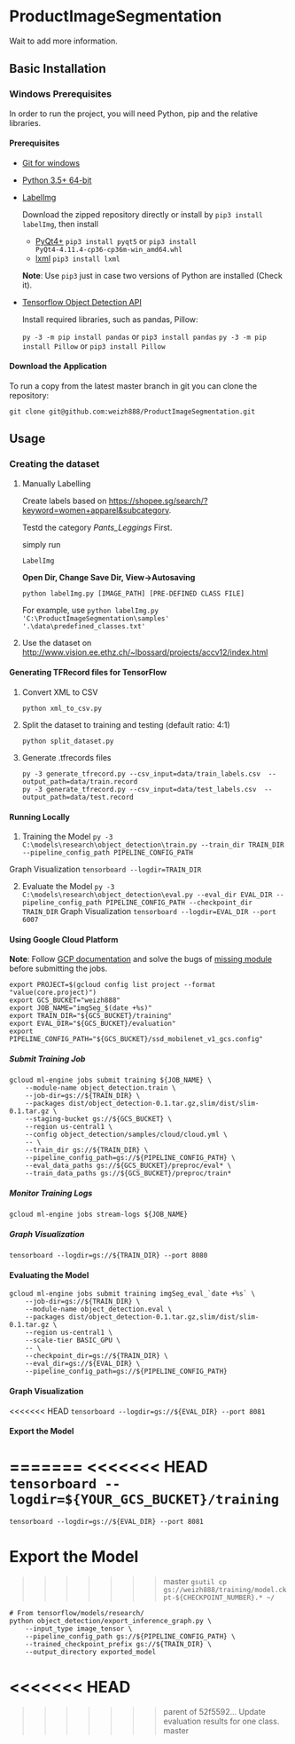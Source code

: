 # ProductImageSegmentation
Wait to add more information.

## Basic Installation

### Windows Prerequisites

In order to run the project, you will need Python, pip and the relative libraries.

#### Prerequisites

  - [Git for windows](https://git-for-windows.github.io/)
  - [Python 3.5+ 64-bit](https://www.python.org/downloads/)
  - [LabelImg](https://github.com/tzutalin/labelImg)

    Download the zipped repository directly or install by `pip3 install labelImg`, then install
      - [PyQt4+](https://www.riverbankcomputing.com/software/pyqt/download)
        `pip3 install pyqt5` or
        `pip3 install PyQt4‑4.11.4‑cp36‑cp36m‑win_amd64.whl`
      - [lxml](http://lxml.de/installation.html)
        `pip3 install lxml`

    **Note**: Use `pip3` just in case two versions of Python are installed (Check it).

  - [Tensorflow Object Detection API](https://github.com/tensorflow/models/tree/master/research/object_detection)

    Install required libraries, such as pandas, Pillow:

    `py -3 -m pip install pandas` or `pip3 install pandas`
    `py -3 -m pip install Pillow` or `pip3 install Pillow`

#### Download the Application

To run a copy from the latest master branch in git you can clone the repository:

```
git clone git@github.com:weizh888/ProductImageSegmentation.git
```

## Usage

### Creating the dataset

1. Manually Labelling

    Create labels based on https://shopee.sg/search/?keyword=women+apparel&subcategory.

    Testd the category *Pants_Leggings* First.

    simply run
    ```
    LabelImg
    ```
    **Open Dir, Change Save Dir, View->Autosaving**
    ```
    python labelImg.py [IMAGE_PATH] [PRE-DEFINED CLASS FILE]
    ```

    For example, use `python labelImg.py 'C:\ProductImageSegmentation\samples' '.\data\predefined_classes.txt'`

2. Use the dataset on http://www.vision.ee.ethz.ch/~lbossard/projects/accv12/index.html

#### Generating TFRecord files for TensorFlow

1. Convert XML to CSV

    ```
    python xml_to_csv.py
    ```
2. Split the dataset to training and testing (default ratio: 4:1)

    ```
    python split_dataset.py
    ```
3. Generate .tfrecords files

    ```
    py -3 generate_tfrecord.py --csv_input=data/train_labels.csv  --output_path=data/train.record
    py -3 generate_tfrecord.py --csv_input=data/test_labels.csv  --output_path=data/test.record
    ```


#### Running Locally
1. Training the Model
`py -3 C:\models\research\object_detection\train.py --train_dir TRAIN_DIR --pipeline_config_path PIPELINE_CONFIG_PATH`

  Graph Visualization
  `tensorboard --logdir=TRAIN_DIR`

2. Evaluate the Model
`py -3 C:\models\research\object_detection\eval.py --eval_dir EVAL_DIR --pipeline_config_path PIPELINE_CONFIG_PATH --checkpoint_dir TRAIN_DIR`
  Graph Visualization
  `tensorboard --logdir=EVAL_DIR --port 6007`

#### Using Google Cloud Platform
  **Note**: Follow [GCP documentation](https://github.com/tensorflow/models/blob/master/research/object_detection/g3doc/running_on_cloud.md)
  and solve the bugs of [missing module](https://github.com/tensorflow/models/issues/2739) before submitting the jobs.

  ```
  export PROJECT=$(gcloud config list project --format "value(core.project)")
  export GCS_BUCKET="weizh888"
  export JOB_NAME="imgSeg_$(date +%s)"
  export TRAIN_DIR="${GCS_BUCKET}/training"
  export EVAL_DIR="${GCS_BUCKET}/evaluation"
  export PIPELINE_CONFIG_PATH="${GCS_BUCKET}/ssd_mobilenet_v1_gcs.config"
  ```
##### Submit Training Job
  ```
  gcloud ml-engine jobs submit training ${JOB_NAME} \
      --module-name object_detection.train \
      --job-dir=gs://${TRAIN_DIR} \
      --packages dist/object_detection-0.1.tar.gz,slim/dist/slim-0.1.tar.gz \
      --staging-bucket gs://${GCS_BUCKET} \
      --region us-central1 \
      --config object_detection/samples/cloud/cloud.yml \
      -- \
      --train_dir gs://${TRAIN_DIR} \
      --pipeline_config_path=gs://${PIPELINE_CONFIG_PATH} \
      --eval_data_paths gs://${GCS_BUCKET}/preproc/eval* \
      --train_data_paths gs://${GCS_BUCKET}/preproc/train*
  ```

##### Monitor Training Logs
`gcloud ml-engine jobs stream-logs ${JOB_NAME}`

##### Graph Visualization
`tensorboard --logdir=gs://${TRAIN_DIR} --port 8080`

#### Evaluating the Model
```
gcloud ml-engine jobs submit training imgSeg_eval_`date +%s` \
    --job-dir=gs://${TRAIN_DIR} \
    --module-name object_detection.eval \
    --packages dist/object_detection-0.1.tar.gz,slim/dist/slim-0.1.tar.gz \
    --region us-central1 \
    --scale-tier BASIC_GPU \
    -- \
    --checkpoint_dir=gs://${TRAIN_DIR} \
    --eval_dir=gs://${EVAL_DIR} \
    --pipeline_config_path=gs://${PIPELINE_CONFIG_PATH}
```
#### Graph Visualization
<<<<<<< HEAD
`tensorboard --logdir=gs://${EVAL_DIR} --port 8081`

#### Export the Model
=======
<<<<<<< HEAD
`tensorboard --logdir=${YOUR_GCS_BUCKET}/training`
=======
`tensorboard --logdir=gs://${EVAL_DIR} --port 8081`

# Export the Model
>>>>>>> master
`gsutil cp gs://weizh888/training/model.ckpt-${CHECKPOINT_NUMBER}.* ~/`

```
# From tensorflow/models/research/
python object_detection/export_inference_graph.py \
    --input_type image_tensor \
    --pipeline_config_path gs://${PIPELINE_CONFIG_PATH} \
    --trained_checkpoint_prefix gs://${TRAIN_DIR} \
    --output_directory exported_model
```
<<<<<<< HEAD
=======
>>>>>>> parent of 52f5592... Update evaluation results for one class.
>>>>>>> master
